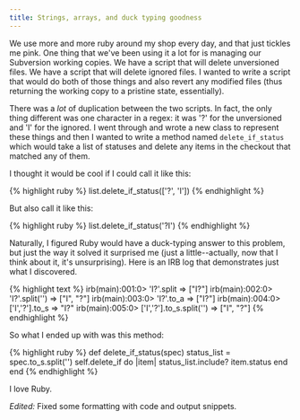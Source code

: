 ```yaml
---
title: Strings, arrays, and duck typing goodness
---
```

We use more and more ruby around my shop every day, and that just tickles me
pink. One thing that we've been using it a lot for is managing our Subversion
working copies. We have a script that will delete unversioned files. We have a
script that will delete ignored files. I wanted to write a script that would
do both of those things and also revert any modified files (thus returning the
working copy to a pristine state, essentially).

There was a _lot_ of duplication between the two scripts. In fact, the only
thing different was one character in a regex: it was '?' for the unversioned
and 'I' for the ignored. I went through and wrote a new class to represent
these things and then I wanted to write a method named `delete_if_status`
which would take a list of statuses and delete any items in the checkout that
matched any of them.

I thought it would be cool if I could call it like this:

{% highlight ruby %}
list.delete_if_status(['?', 'I'])
{% endhighlight %}

But also call it like this:

{% highlight ruby %}
list.delete_if_status('?I')
{% endhighlight %}

Naturally, I figured Ruby would have a duck-typing answer to this problem, but
just the way it solved it surprised me (just a little--actually, now that I
think about it, it's unsurprising). Here is an IRB log that demonstrates just
what I discovered.

{% highlight text %}
irb(main):001:0> 'I?'.split
=> ["I?"]
irb(main):002:0> 'I?'.split('')
=> ["I", "?"]
irb(main):003:0> 'I?'.to_a
=> ["I?"]
irb(main):004:0> ['I','?'].to_s
=> "I?"
irb(main):005:0> ['I','?'].to_s.split('')
=> ["I", "?"]
{% endhighlight %}

So what I ended up with was this method:

{% highlight ruby %}
def delete_if_status(spec)
  status_list = spec.to_s.split('')
  self.delete_if do |item|
    status_list.include? item.status
  end
end
{% endhighlight %}

I love Ruby.

_Edited:_ Fixed some formatting with code and output snippets.

